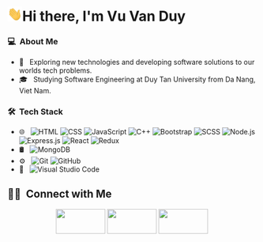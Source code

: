 # <img src="https://raw.githubusercontent.com/ABSphreak/ABSphreak/master/gifs/Hi.gif" width="30px">Hi there, I'm Vu Van Duy


### 💻 &nbsp;About Me 

- 🤔 &nbsp; Exploring new technologies and developing software solutions to our worlds tech problems.
- 🎓 &nbsp; Studying Software Engineering at Duy Tan University from Da Nang, Viet Nam.


### 🛠 &nbsp;Tech Stack

- 🌐 &nbsp;
  ![HTML](https://img.shields.io/badge/-HTML-333333?style=flat&logo=HTML5)
  ![CSS](https://img.shields.io/badge/-CSS-333333?style=flat&logo=CSS3&logoColor=1572B6)
  ![JavaScript](https://img.shields.io/badge/-JavaScript-333333?style=flat&logo=javascript)
  ![C++](https://img.shields.io/badge/-C++-black?style=flat-square&logo=c)
  ![Bootstrap](https://img.shields.io/badge/-Bootstrap-333333?style=flat&logo=bootstrap&logoColor=563D7C)
  ![SCSS](https://img.shields.io/badge/-SCSS-black?style=flat-square&logo=SASS)
  ![Node.js](https://img.shields.io/badge/-Node.js-333333?style=flat&logo=node.js)
  ![Express.js](https://img.shields.io/badge/-Express-black?style=flat-square&logo=expressjs)
  ![React](https://img.shields.io/badge/-React-333333?style=flat&logo=react)
  ![Redux](https://img.shields.io/badge/-Redux-black?style=flat-square&logo=Redux)
- 🛢 &nbsp;
  ![MongoDB](https://img.shields.io/badge/-MongoDB-333333?style=flat&logo=mongodb)
- ⚙️ &nbsp;
  ![Git](https://img.shields.io/badge/-Git-333333?style=flat&logo=git)
  ![GitHub](https://img.shields.io/badge/-GitHub-333333?style=flat&logo=github)
- 🔧 &nbsp;
  ![Visual Studio Code](https://img.shields.io/badge/-Visual%20Studio%20Code-333333?style=flat&logo=visual-studio-code&logoColor=007ACC)

##  🤝🏻 &nbsp;Connect with Me

<p align="center">
<a href="https://www.facebook.com/vuvanduy1311"><img src="https://nutrientsmdvn.com/image/catalog/nutrient/facebook.png" width="100" height="50"/></a>
<a href="https://twitter.com/VUVANDU91658674"><img src="https://encrypted-tbn0.gstatic.com/images?q=tbn:ANd9GcTDuK2ZQhFCRpTq1kf42lVLoxOVfhTeIdansQ&usqp=CAU"/ width="100" height="50" ></a>
<a href="mailto:vu.van.duy239@gamil.com"><img src="https://cdn.tgdd.vn/Files/2020/05/16/1255811/huong-dan-cach-tao-chu-ky-gmail-tren-dien-thoai-va-17.jpg"/ width="100" height="50" ></a>

<!--
**cdthomp1/cdthomp1** is a ✨ _special_ ✨ repository because its `README.md` (this file) appears on your GitHub profile.


